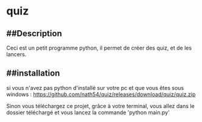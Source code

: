 # quiz

##Description
-------------

Ceci est un petit programme python,
il permet de créer des quiz, et de les lancers.

##installation
--------------

si vous n'avez pas python d'installé sur votre pc et que vous êtes sous windows : https://github.com/nath54/quiz/releases/download/quiz/quiz.zip

Sinon vous téléchargez ce projet, grâce à votre terminal, vous allez dans le dossier téléchargé et vous lancez la commande 'python main.py'
